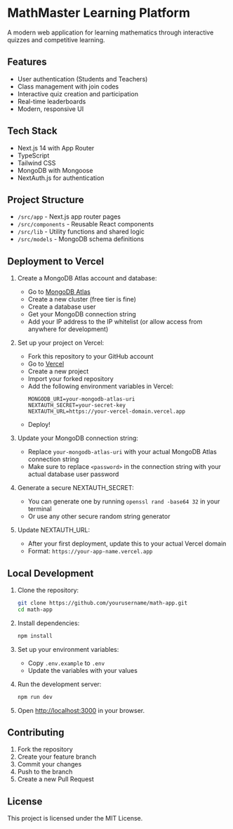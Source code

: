 # MathMaster Learning Platform

A modern web application for learning mathematics through interactive quizzes and competitive learning.

## Features

- User authentication (Students and Teachers)
- Class management with join codes
- Interactive quiz creation and participation
- Real-time leaderboards
- Modern, responsive UI

## Tech Stack

- Next.js 14 with App Router
- TypeScript
- Tailwind CSS
- MongoDB with Mongoose
- NextAuth.js for authentication

## Project Structure

- `/src/app` - Next.js app router pages
- `/src/components` - Reusable React components
- `/src/lib` - Utility functions and shared logic
- `/src/models` - MongoDB schema definitions

## Deployment to Vercel

1. Create a MongoDB Atlas account and database:
   - Go to [MongoDB Atlas](https://www.mongodb.com/cloud/atlas)
   - Create a new cluster (free tier is fine)
   - Create a database user
   - Get your MongoDB connection string
   - Add your IP address to the IP whitelist (or allow access from anywhere for development)

2. Set up your project on Vercel:
   - Fork this repository to your GitHub account
   - Go to [Vercel](https://vercel.com)
   - Create a new project
   - Import your forked repository
   - Add the following environment variables in Vercel:
     ```
     MONGODB_URI=your-mongodb-atlas-uri
     NEXTAUTH_SECRET=your-secret-key
     NEXTAUTH_URL=https://your-vercel-domain.vercel.app
     ```
   - Deploy!

3. Update your MongoDB connection string:
   - Replace `your-mongodb-atlas-uri` with your actual MongoDB Atlas connection string
   - Make sure to replace `<password>` in the connection string with your actual database user password

4. Generate a secure NEXTAUTH_SECRET:
   - You can generate one by running `openssl rand -base64 32` in your terminal
   - Or use any other secure random string generator

5. Update NEXTAUTH_URL:
   - After your first deployment, update this to your actual Vercel domain
   - Format: `https://your-app-name.vercel.app`

## Local Development

1. Clone the repository:
   ```bash
   git clone https://github.com/yourusername/math-app.git
   cd math-app
   ```

2. Install dependencies:
   ```bash
   npm install
   ```

3. Set up your environment variables:
   - Copy `.env.example` to `.env`
   - Update the variables with your values

4. Run the development server:
   ```bash
   npm run dev
   ```

5. Open [http://localhost:3000](http://localhost:3000) in your browser.

## Contributing

1. Fork the repository
2. Create your feature branch
3. Commit your changes
4. Push to the branch
5. Create a new Pull Request

## License

This project is licensed under the MIT License. 

